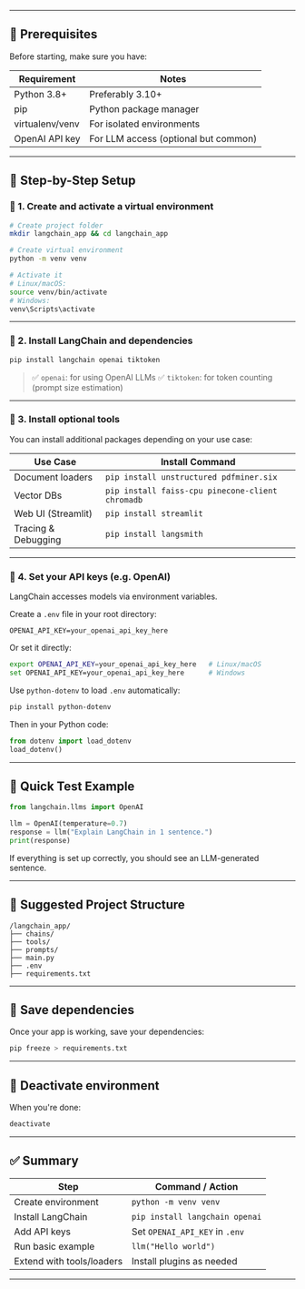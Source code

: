 
---

## 🧪 Prerequisites

Before starting, make sure you have:

| Requirement     | Notes                                |
| --------------- | ------------------------------------ |
| Python 3.8+     | Preferably 3.10+                     |
| pip             | Python package manager               |
| virtualenv/venv | For isolated environments            |
| OpenAI API key  | For LLM access (optional but common) |

---

## 🔧 Step-by-Step Setup

### 🔹 1. **Create and activate a virtual environment**

```bash
# Create project folder
mkdir langchain_app && cd langchain_app

# Create virtual environment
python -m venv venv

# Activate it
# Linux/macOS:
source venv/bin/activate
# Windows:
venv\Scripts\activate
```

---

### 🔹 2. **Install LangChain and dependencies**

```bash
pip install langchain openai tiktoken
```

> ✅ `openai`: for using OpenAI LLMs
> ✅ `tiktoken`: for token counting (prompt size estimation)

---

### 🔹 3. **Install optional tools**

You can install additional packages depending on your use case:

| Use Case            | Install Command                                  |
| ------------------- | ------------------------------------------------ |
| Document loaders    | `pip install unstructured pdfminer.six`          |
| Vector DBs          | `pip install faiss-cpu pinecone-client chromadb` |
| Web UI (Streamlit)  | `pip install streamlit`                          |
| Tracing & Debugging | `pip install langsmith`                          |

---

### 🔹 4. **Set your API keys (e.g. OpenAI)**

LangChain accesses models via environment variables.

Create a `.env` file in your root directory:

```
OPENAI_API_KEY=your_openai_api_key_here
```

Or set it directly:

```bash
export OPENAI_API_KEY=your_openai_api_key_here   # Linux/macOS
set OPENAI_API_KEY=your_openai_api_key_here      # Windows
```

Use `python-dotenv` to load `.env` automatically:

```bash
pip install python-dotenv
```

Then in your Python code:

```python
from dotenv import load_dotenv
load_dotenv()
```

---

## 🚀 Quick Test Example

```python
from langchain.llms import OpenAI

llm = OpenAI(temperature=0.7)
response = llm("Explain LangChain in 1 sentence.")
print(response)
```

If everything is set up correctly, you should see an LLM-generated sentence.

---

## 📂 Suggested Project Structure

```
/langchain_app/
├── chains/
├── tools/
├── prompts/
├── main.py
├── .env
├── requirements.txt
```

---

## 📄 Save dependencies

Once your app is working, save your dependencies:

```bash
pip freeze > requirements.txt
```

---

## 🧼 Deactivate environment

When you're done:

```bash
deactivate
```

---

## ✅ Summary

| Step                      | Command / Action               |
| ------------------------- | ------------------------------ |
| Create environment        | `python -m venv venv`          |
| Install LangChain         | `pip install langchain openai` |
| Add API keys              | Set `OPENAI_API_KEY` in `.env` |
| Run basic example         | `llm("Hello world")`           |
| Extend with tools/loaders | Install plugins as needed      |

---
